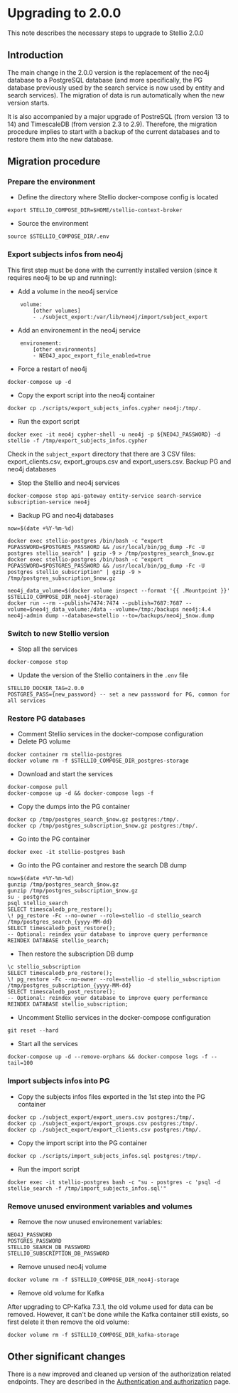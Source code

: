 # Upgrading to 2.0.0

This note describes the necessary steps to upgrade to Stellio 2.0.0

## Introduction

The main change in the 2.0.0 version is the replacement of the neo4j database to a PostgreSQL database (and more specifically, the PG database previously used by the search service is now used by entity and search services). The migration of data is run automatically when the new version starts.

It is also accompanied by a major upgrade of PostreSQL (from version 13 to 14) and TimescaleDB (from version 2.3 to 2.9). Therefore, the migration procedure implies to start with a backup of the current databases and to restore them into the new database.

## Migration procedure

### Prepare the environment

* Define the directory where Stellio docker-compose config is located

```
export STELLIO_COMPOSE_DIR=$HOME/stellio-context-broker
```

* Source the environment

```shell
source $STELLIO_COMPOSE_DIR/.env
```

### Export subjects infos from neo4j

This first step must be done with the currently installed version (since it requires neo4j to be up and running):

* Add a volume in the neo4j service

```
    volume:
        [other volumes]
        - ./subject_export:/var/lib/neo4j/import/subject_export
```

* Add an environement in the neo4j service

```
    environement:
        [other environments]
        - NEO4J_apoc_export_file_enabled=true
```

* Force a restart of neo4j

```
docker-compose up -d
```

* Copy the export script into the neo4j container

```
docker cp ./scripts/export_subjects_infos.cypher neo4j:/tmp/.
```

* Run the export script

```
docker exec -it neo4j cypher-shell -u neo4j -p ${NEO4J_PASSWORD} -d stellio -f /tmp/export_subjects_infos.cypher
```

Check in the `subject_export` directory that there are 3 CSV files: export_clients.csv, export_groups.csv and export_users.csv.
Backup PG and neo4j databases

* Stop the Stellio and neo4j services

```
docker-compose stop api-gateway entity-service search-service subscription-service neo4j
```

* Backup PG and neo4j databases

```
now=$(date +%Y-%m-%d)

docker exec stellio-postgres /bin/bash -c "export PGPASSWORD=$POSTGRES_PASSWORD && /usr/local/bin/pg_dump -Fc -U postgres stellio_search" | gzip -9 > /tmp/postgres_search_$now.gz
docker exec stellio-postgres /bin/bash -c "export PGPASSWORD=$POSTGRES_PASSWORD && /usr/local/bin/pg_dump -Fc -U postgres stellio_subscription" | gzip -9 > /tmp/postgres_subscription_$now.gz

neo4j_data_volume=$(docker volume inspect --format '{{ .Mountpoint }}' $STELLIO_COMPOSE_DIR_neo4j-storage)
docker run --rm --publish=7474:7474 --publish=7687:7687 --volume=$neo4j_data_volume:/data --volume=/tmp:/backups neo4j:4.4 neo4j-admin dump --database=stellio --to=/backups/neo4j_$now.dump
```

### Switch to new Stellio version

* Stop all the services

```
docker-compose stop
```

* Update the version of the Stellio containers in the `.env` file

```
STELLIO_DOCKER_TAG=2.0.0
POSTGRES_PASS={new_password} -- set a new passsword for PG, common for all services
```

### Restore PG databases

* Comment Stellio services in the docker-compose configuration
* Delete PG volume

```
docker container rm stellio-postgres
docker volume rm -f $STELLIO_COMPOSE_DIR_postgres-storage
```

* Download and start the services

```
docker-compose pull
docker-compose up -d && docker-compose logs -f
```

* Copy the dumps into the PG container

```
docker cp /tmp/postgres_search_$now.gz postgres:/tmp/.
docker cp /tmp/postgres_subscription_$now.gz postgres:/tmp/.
```

* Go into the PG container

```
docker exec -it stellio-postgres bash
```

* Go into the PG container and restore the search DB dump

```
now=$(date +%Y-%m-%d)
gunzip /tmp/postgres_search_$now.gz
gunzip /tmp/postgres_subscription_$now.gz
su - postgres
psql stellio_search
SELECT timescaledb_pre_restore();
\! pg_restore -Fc --no-owner --role=stellio -d stellio_search /tmp/postgres_search_{yyyy-MM-dd}
SELECT timescaledb_post_restore();
-- Optional: reindex your database to improve query performance
REINDEX DATABASE stellio_search;
```

* Then restore the subscription DB dump

```
\c stellio_subscription
SELECT timescaledb_pre_restore();
\! pg_restore -Fc --no-owner --role=stellio -d stellio_subscription /tmp/postgres_subscription_{yyyy-MM-dd}
SELECT timescaledb_post_restore();
-- Optional: reindex your database to improve query performance
REINDEX DATABASE stellio_subscription;
```

* Uncomment Stellio services in the docker-compose configuration

```
git reset --hard
```

* Start all the services

```
docker-compose up -d --remove-orphans && docker-compose logs -f --tail=100
```

### Import subjects infos into PG

* Copy the subjects infos files exported in the 1st step into the PG container

```
docker cp ./subject_export/export_users.csv postgres:/tmp/.
docker cp ./subject_export/export_groups.csv postgres:/tmp/.
docker cp ./subject_export/export_clients.csv postgres:/tmp/.
```

* Copy the import script into the PG container

```
docker cp ./scripts/import_subjects_infos.sql postgres:/tmp/.
```

* Run the import script

```
docker exec -it stellio-postgres bash -c "su - postgres -c 'psql -d stellio_search -f /tmp/import_subjects_infos.sql'"
```

### Remove unused environment variables and volumes

* Remove the now unused environement variables:

```
NEO4J_PASSWORD
POSTGRES_PASSWORD
STELLIO_SEARCH_DB_PASSWORD
STELLIO_SUBSCRIPTION_DB_PASSWORD
```

* Remove unused neo4j volume

```
docker volume rm -f $STELLIO_COMPOSE_DIR_neo4j-storage
```

* Remove old volume for Kafka

After upgrading to CP-Kafka 7.3.1, the old volume used for data can be removed. However, it can't be done while the Kafka container still exists, so first delete it then remove the old volume:

```
docker volume rm -f $STELLIO_COMPOSE_DIR_kafka-storage
```

## Other significant changes

There is a new improved and cleaned up version of the authorization related endpoints. They are described in the [Authentication and authorization](../user/authentication_and_authorization.md) page.
